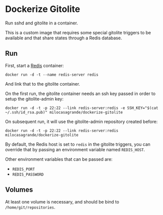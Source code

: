 Dockerize Gitolite
==================

Run sshd and gitolite in a container.

This is a custom image that requires some special gitolite triggers to be
available and that share states through a Redis database.

Run
---

First, start a [Redis](https://hub.docker.com/_/redis/) container:

    docker run -d -t --name redis-server redis

And link that to the gitolite container.

On the first run, the gitolite container needs an ssh key passed in order to
setup the gitolite-admin key:

    docker run -d -t -p 22:22 --link redis-server:redis -e SSH_KEY="$(cat ~/.ssh/id_rsa.pub)" milocasagrande/dockerize-gitolite

On subsequent run, it will use the gitolite-admin repository created before:

    docker run -d -t -p 22:22 --link redis-server:redis milocasagrande/dockerize-gitolite

By default, the Redis host is set to `redis` in the gitolite triggers, you can
override that by passing an environment variable named `REDIS_HOST`.

Other environment variables that can be passed are:

* `REDIS_PORT`
* `REDIS_PASSWORD`

Volumes
-------

At least one volume is necessary, and should be bind to `/home/git/repositories`.
